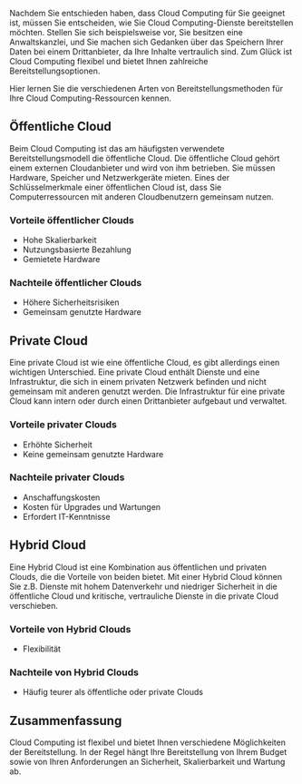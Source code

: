 Nachdem Sie entschieden haben, dass Cloud Computing für Sie geeignet ist, müssen Sie entscheiden, wie Sie Cloud Computing-Dienste bereitstellen möchten. Stellen Sie sich beispielsweise vor, Sie besitzen eine Anwaltskanzlei, und Sie machen sich Gedanken über das Speichern Ihrer Daten bei einem Drittanbieter, da Ihre Inhalte vertraulich sind. Zum Glück ist Cloud Computing flexibel und bietet Ihnen zahlreiche Bereitstellungsoptionen.

Hier lernen Sie die verschiedenen Arten von Bereitstellungsmethoden für Ihre Cloud Computing-Ressourcen kennen. 

## <a name="public-cloud"></a>Öffentliche Cloud

Beim Cloud Computing ist das am häufigsten verwendete Bereitstellungsmodell die öffentliche Cloud. Die öffentliche Cloud gehört einem externen Cloudanbieter und wird von ihm betrieben. Sie müssen Hardware, Speicher und Netzwerkgeräte mieten. Eines der Schlüsselmerkmale einer öffentlichen Cloud ist, dass Sie Computerressourcen mit anderen Cloudbenutzern gemeinsam nutzen.

### <a name="advantages-of-public-clouds"></a>Vorteile öffentlicher Clouds
- Hohe Skalierbarkeit
- Nutzungsbasierte Bezahlung
- Gemietete Hardware

### <a name="disadvantages-of-public-clouds"></a>Nachteile öffentlicher Clouds
- Höhere Sicherheitsrisiken
- Gemeinsam genutzte Hardware

## <a name="private-cloud"></a>Private Cloud

Eine private Cloud ist wie eine öffentliche Cloud, es gibt allerdings einen wichtigen Unterschied. Eine private Cloud enthält Dienste und eine Infrastruktur, die sich in einem privaten Netzwerk befinden und nicht gemeinsam mit anderen genutzt werden. Die Infrastruktur für eine private Cloud kann intern oder durch einen Drittanbieter aufgebaut und verwaltet.

### <a name="advantages-of-private-clouds"></a>Vorteile privater Clouds
- Erhöhte Sicherheit
- Keine gemeinsam genutzte Hardware

### <a name="disadvantages-of-private-clouds"></a>Nachteile privater Clouds
- Anschaffungskosten
- Kosten für Upgrades und Wartungen
- Erfordert IT-Kenntnisse

## <a name="hybrid-cloud"></a>Hybrid Cloud

Eine Hybrid Cloud ist eine Kombination aus öffentlichen und privaten Clouds, die die Vorteile von beiden bietet. Mit einer Hybrid Cloud können Sie z.B. Dienste mit hohem Datenverkehr und niedriger Sicherheit in die öffentliche Cloud und kritische, vertrauliche Dienste in die private Cloud verschieben. 

### <a name="advantages-of-hybrid-clouds"></a>Vorteile von Hybrid Clouds
- Flexibilität 

### <a name="disadvantages-of-hybrid-clouds"></a>Nachteile von Hybrid Clouds
- Häufig teurer als öffentliche oder private Clouds

## <a name="summary"></a>Zusammenfassung

Cloud Computing ist flexibel und bietet Ihnen verschiedene Möglichkeiten der Bereitstellung. In der Regel hängt Ihre Bereitstellung von Ihrem Budget sowie von Ihren Anforderungen an Sicherheit, Skalierbarkeit und Wartung ab.

